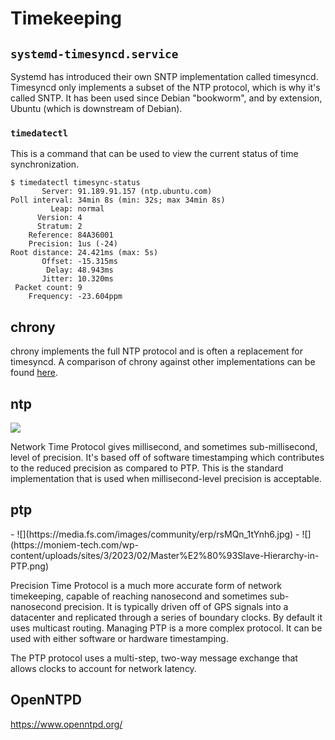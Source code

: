 # Timekeeping

## `systemd-timesyncd.service`

Systemd has introduced their own SNTP implementation called timesyncd. Timesyncd only implements a subset of the NTP protocol, which is why it's called SNTP. It has been used since Debian "bookworm", and by extension, Ubuntu (which is downstream of Debian).

### `timedatectl`

This is a command that can be used to view the current status of time synchronization.

```
$ timedatectl timesync-status
       Server: 91.189.91.157 (ntp.ubuntu.com)
Poll interval: 34min 8s (min: 32s; max 34min 8s)
         Leap: normal
      Version: 4
      Stratum: 2
    Reference: 84A36001
    Precision: 1us (-24)
Root distance: 24.421ms (max: 5s)
       Offset: -15.315ms
        Delay: 48.943ms
       Jitter: 10.320ms
 Packet count: 9
    Frequency: -23.604ppm
```

## chrony

chrony implements the full NTP protocol and is often a replacement for timesyncd. A comparison of chrony against other implementations can be found [here](https://chrony-project.org/comparison.html).

## ntp

![](https://media.fs.com/images/community/erp/6R5Yb_3rAfAa.jpg)

Network Time Protocol gives millisecond, and sometimes sub-millisecond, level of precision. It's based off of software timestamping which contributes to the reduced precision as compared to PTP. This is the standard implementation that is used when millisecond-level precision is acceptable.

## ptp

<div class="grid cards" markdown>
- ![](https://media.fs.com/images/community/erp/rsMQn_1tYnh6.jpg)
- ![](https://moniem-tech.com/wp-content/uploads/sites/3/2023/02/Master%E2%80%93Slave-Hierarchy-in-PTP.png)
</div>

Precision Time Protocol is a much more accurate form of network timekeeping, capable of reaching nanosecond and sometimes sub-nanosecond precision. It is typically driven off of GPS signals into a datacenter and replicated through a series of boundary clocks. By default it uses multicast routing. Managing PTP is a more complex protocol. It can be used with either software or hardware timestamping.

The PTP protocol uses a multi-step, two-way message exchange that allows clocks to account for network latency.

## OpenNTPD

https://www.openntpd.org/

